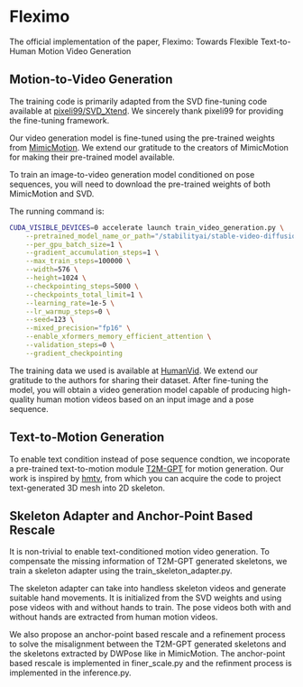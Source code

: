 # Fleximo
The official implementation of the paper, Fleximo: Towards Flexible Text-to-Human Motion Video Generation

## Motion-to-Video Generation
The training code is primarily adapted from the SVD fine-tuning code available at [pixeli99/SVD_Xtend](https://github.com/pixeli99/SVD_Xtend/blob/main/train_svd.py). We sincerely thank pixeli99 for providing the fine-tuning framework.

Our video generation model is fine-tuned using the pre-trained weights from [MimicMotion](https://github.com/Tencent/MimicMotion). We extend our gratitude to the creators of MimicMotion for making their pre-trained model available.

To train an image-to-video generation model conditioned on pose sequences, you will need to download the pre-trained weights of both MimicMotion and SVD.


The running command is:

```bash
CUDA_VISIBLE_DEVICES=0 accelerate launch train_video_generation.py \
    --pretrained_model_name_or_path="/stabilityai/stable-video-diffusion-img2vid-xt-1-1" \
    --per_gpu_batch_size=1 \
    --gradient_accumulation_steps=1 \
    --max_train_steps=100000 \
    --width=576 \
    --height=1024 \
    --checkpointing_steps=5000 \
    --checkpoints_total_limit=1 \
    --learning_rate=1e-5 \
    --lr_warmup_steps=0 \
    --seed=123 \
    --mixed_precision="fp16" \
    --enable_xformers_memory_efficient_attention \
    --validation_steps=0 \
    --gradient_checkpointing
```


The training data we used is available at [HumanVid](https://github.com/zhenzhiwang/HumanVid). We extend our gratitude to the authors for sharing their dataset. After fine-tuning the model, you will obtain a video generation model capable of producing high-quality human motion videos based on an input image and a pose sequence.


## Text-to-Motion Generation
To enable text condition instead of pose sequence condtion, we incoporate a pre-trained text-to-motion module [T2M-GPT](https://github.com/Mael-zys/T2M-GPT) for motion generation. Our work is inspired by [hmtv](https://github.com/CSJasper/HMTV), from which you can acquire the code to project text-generated 3D mesh into 2D skeleton. 

## Skeleton Adapter and Anchor-Point Based Rescale
It is non-trivial to enable text-conditioned motion video generation. To compensate the missing information of T2M-GPT generated skeletons, we train a skeleton adapter using the train_skeleton_adapter.py.

The skeleton adapter can take into handless skeleton videos and generate suitable hand movements. It is initialized from the SVD weights and using pose videos with and without hands to train. The pose videos both with and without hands are extracted from human motion videos.

We also propose an anchor-point based rescale and a refinement process to solve the misalignment between the T2M-GPT generated skeletons and the skeletons extracted by DWPose like in MimicMotion.  The anchor-point based rescale is implemented in finer_scale.py and the refinment process is implemented in the inference.py.


